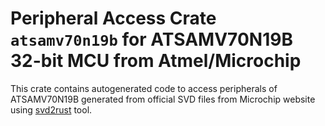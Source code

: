 # Peripheral Access Crate `atsamv70n19b` for ATSAMV70N19B 32-bit MCU from Atmel/Microchip

This crate contains autogenerated code to access peripherals of ATSAMV70N19B generated from official SVD files from Microchip website using [svd2rust](https://github.com/rust-embedded/svd2rust/) tool.